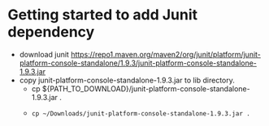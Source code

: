 # Getting started to add Junit dependency 
- download junit https://repo1.maven.org/maven2/org/junit/platform/junit-platform-console-standalone/1.9.3/junit-platform-console-standalone-1.9.3.jar
- copy junit-platform-console-standalone-1.9.3.jar to lib directory.
    -  cp ${PATH_TO_DOWNLOAD}/junit-platform-console-standalone-1.9.3.jar .
    -  ```shell
       cp ~/Downloads/junit-platform-console-standalone-1.9.3.jar . 
       ```
